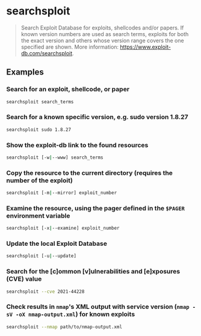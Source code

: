 # searchsploit

> Search Exploit Database for exploits, shellcodes and/or papers. If known version numbers are used as search terms, exploits for both the exact version and others whose version range covers the one specified are shown. More information: <https://www.exploit-db.com/searchsploit>.

## Examples

### Search for an exploit, shellcode, or paper

```bash
searchsploit search_terms
```

### Search for a known specific version, e.g. sudo version 1.8.27

```bash
searchsploit sudo 1.8.27
```

### Show the exploit-db link to the found resources

```bash
searchsploit [-w|--www] search_terms
```

### Copy the resource to the current directory (requires the number of the exploit)

```bash
searchsploit [-m|--mirror] exploit_number
```

### Examine the resource, using the pager defined in the `$PAGER` environment variable

```bash
searchsploit [-x|--examine] exploit_number
```

### Update the local Exploit Database

```bash
searchsploit [-u|--update]
```

### Search for the [c]ommon [v]ulnerabilities and [e]xposures (CVE) value

```bash
searchsploit --cve 2021-44228
```

### Check results in `nmap`'s XML output with service version (`nmap -sV -oX nmap-output.xml`) for known exploits

```bash
searchsploit --nmap path/to/nmap-output.xml
```
